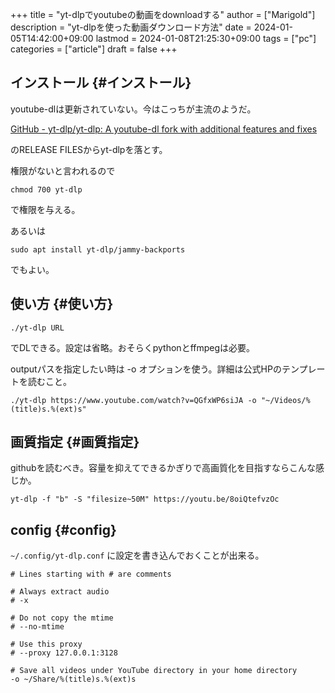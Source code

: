 +++
title = "yt-dlpでyoutubeの動画をdownloadする"
author = ["Marigold"]
description = "yt-dlpを使った動画ダウンロード方法"
date = 2024-01-05T14:42:00+09:00
lastmod = 2024-01-08T21:25:30+09:00
tags = ["pc"]
categories = ["article"]
draft = false
+++

## インストール {#インストール}

youtube-dlは更新されていない。今はこっちが主流のようだ。

[GitHub - yt-dlp/yt-dlp: A youtube-dl fork with additional features and fixes](https://github.com/yt-dlp/yt-dlp)

のRELEASE FILESからyt-dlpを落とす。

権限がないと言われるので

```shell
chmod 700 yt-dlp
```

で権限を与える。

あるいは

```shell
sudo apt install yt-dlp/jammy-backports
```

でもよい。


## 使い方 {#使い方}

```shell
./yt-dlp URL
```

でDLできる。設定は省略。おそらくpythonとffmpegは必要。

outputパスを指定したい時は -o オプションを使う。詳細は公式HPのテンプレートを読むこと。

```shell
./yt-dlp https://www.youtube.com/watch?v=QGfxWP6siJA -o "~/Videos/%(title)s.%(ext)s"
```


## 画質指定 {#画質指定}

githubを読むべき。容量を抑えてできるかぎりで高画質化を目指すならこんな感じか。

`yt-dlp -f "b" -S "filesize~50M" https://youtu.be/8oiQtefvzOc`


## config {#config}

`~/.config/yt-dlp.conf` に設定を書き込んでおくことが出来る。

```text
# Lines starting with # are comments

# Always extract audio
# -x

# Do not copy the mtime
# --no-mtime

# Use this proxy
# --proxy 127.0.0.1:3128

# Save all videos under YouTube directory in your home directory
-o ~/Share/%(title)s.%(ext)s
```
